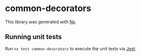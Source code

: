 # common-decorators

This library was generated with [Nx](https://nx.dev).

## Running unit tests

Run `nx test common-decorators` to execute the unit tests via [Jest](https://jestjs.io).

